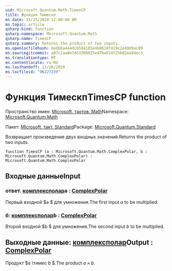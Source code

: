 ```yaml
---
uid: Microsoft.Quantum.Math.TimesCP
title: Функция Тимескп
ms.date: 11/25/2020 12:00:00 AM
ms.topic: article
qsharp.kind: function
qsharp.namespace: Microsoft.Quantum.Math
qsharp.name: TimesCP
qsharp.summary: Returns the product of two inputs.
ms.openlocfilehash: be8b6a444dcb504185e4b0610f419c2e49d9ac89
ms.sourcegitcommit: a87c1aa8e7453360025e47ba614f25b02ea84ec3
ms.translationtype: MT
ms.contentlocale: ru-RU
ms.lasthandoff: 11/26/2020
ms.locfileid: "96227239"
---
```

# <a name="timescp-function"></a><span data-ttu-id="ed825-102">Функция Тимескп</span><span class="sxs-lookup"><span data-stu-id="ed825-102">TimesCP function</span></span>

<span data-ttu-id="ed825-103">Пространство имен: [Microsoft. тактов. Math](xref:Microsoft.Quantum.Math)</span><span class="sxs-lookup"><span data-stu-id="ed825-103">Namespace: [Microsoft.Quantum.Math](xref:Microsoft.Quantum.Math)</span></span>

<span data-ttu-id="ed825-104">Пакет: [Microsoft. такт. Standard](https://nuget.org/packages/Microsoft.Quantum.Standard)</span><span class="sxs-lookup"><span data-stu-id="ed825-104">Package: [Microsoft.Quantum.Standard](https://nuget.org/packages/Microsoft.Quantum.Standard)</span></span>


<span data-ttu-id="ed825-105">Возвращает произведение двух входных значений.</span><span class="sxs-lookup"><span data-stu-id="ed825-105">Returns the product of two inputs.</span></span>

```qsharp
function TimesCP (a : Microsoft.Quantum.Math.ComplexPolar, b : Microsoft.Quantum.Math.ComplexPolar) : Microsoft.Quantum.Math.ComplexPolar
```


## <a name="input"></a><span data-ttu-id="ed825-106">Входные данные</span><span class="sxs-lookup"><span data-stu-id="ed825-106">Input</span></span>

### <a name="a--complexpolar"></a><span data-ttu-id="ed825-107">ответ. [комплексполар](xref:Microsoft.Quantum.Math.ComplexPolar)</span><span class="sxs-lookup"><span data-stu-id="ed825-107">a : [ComplexPolar](xref:Microsoft.Quantum.Math.ComplexPolar)</span></span>

<span data-ttu-id="ed825-108">Первый входной $a $ для умножения.</span><span class="sxs-lookup"><span data-stu-id="ed825-108">The first input $a$ to be multiplied.</span></span>


### <a name="b--complexpolar"></a><span data-ttu-id="ed825-109">б: [комплексполар](xref:Microsoft.Quantum.Math.ComplexPolar)</span><span class="sxs-lookup"><span data-stu-id="ed825-109">b : [ComplexPolar](xref:Microsoft.Quantum.Math.ComplexPolar)</span></span>

<span data-ttu-id="ed825-110">Второй входной $b $ для умножения.</span><span class="sxs-lookup"><span data-stu-id="ed825-110">The second input $b$ to be multiplied.</span></span>



## <a name="output--complexpolar"></a><span data-ttu-id="ed825-111">Выходные данные: [комплексполар](xref:Microsoft.Quantum.Math.ComplexPolar)</span><span class="sxs-lookup"><span data-stu-id="ed825-111">Output : [ComplexPolar](xref:Microsoft.Quantum.Math.ComplexPolar)</span></span>

<span data-ttu-id="ed825-112">Продукт $a \тимес b $.</span><span class="sxs-lookup"><span data-stu-id="ed825-112">The product $a \times b$.</span></span>